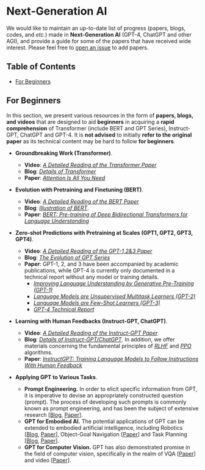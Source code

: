 # Next-Generation AI

We would like to maintain an up-to-date list of progress (papers, blogs, codes, and *etc.*) made in **Next-Generation AI** (GPT-4, ChatGPT and other AGI), and provide a guide for some of the papers that have received wide interest.
Please feel free to [open an issue](SCUT-AILab/Next-Generation-AI-awesome) to add papers.

## <a name="toc">Table of Contents</a>

- <a href="#for-beginner">For Beginners</a>

## <a name="for-beginner">For Beginners</a>

In this section, we present various resources in the form of **papers, blogs, and videos** that are designed to aid **beginners** in acquiring a **rapid comprehension** of Transformer (include BERT and GPT Series), Instruct-GPT, ChatGPT and GPT-4. It is **not advised** to initially **refer to the original paper** as its technical content may be hard to follow **for beginners**.

- **Groundbreaking Work (Transformer)**.

  - **Video**: [*A Detailed Reading of the Transformer Paper*](https://www.bilibili.com/video/BV1pu411o7BE/)
  - **Blog**: [*Details of Transformer*](https://zhuanlan.zhihu.com/p/338817680)
  - **Paper**: [*Attention Is All You Need*](https://proceedings.neurips.cc/paper_files/paper/2017/file/3f5ee243547dee91fbd053c1c4a845aa-Paper.pdf)
  
- **Evolution with Pretraining and Finetuning (BERT)**.
  - **Video**: [*A Detailed Reading of the BERT Paper*](https://www.bilibili.com/video/BV1PL411M7eQ/)
  - **Blog**: [*Illustration of BERT*](https://zhuanlan.zhihu.com/p/364966458).
  - **Paper**: [*BERT: Pre-training of Deep Bidirectional Transformers for Language Understanding*](https://arxiv.org/pdf/1810.04805.pdf)


- **Zero-shot Predictions with Pretraining at Scales (GPT1, GPT2, GPT3, GPT4)**.
  - **Video**: [*A Detailed Reading of the GPT-1,2&3 Paper*](https://www.bilibili.com/video/BV1AF411b7xQ/)
  - **Blog**: [*The Evolution of GPT Series*](https://zhuanlan.zhihu.com/p/609716668)
  - **Paper**: GPT-1, 2, and 3 have been accompanied by academic publications, while GPT-4 is currently only documented in a technical report without any model or training details.
    - [*Improving Language Understanding by Generative Pre-Training (GPT-1)*](https://cdn.openai.com/research-covers/language-unsupervised/language_understanding_paper.pdf)
    - [*Language Models are Unsupervised Multitask Learners (GPT-2)*](https://cdn.openai.com/better-language-models/language_models_are_unsupervised_multitask_learners.pdf)
    - [*Language Models are Few-Shot Learners (GPT-3)*](https://proceedings.neurips.cc/paper/2020/file/1457c0d6bfcb4967418bfb8ac142f64a-Paper.pdf)
    - [*GPT-4 Technical Report*](https://arxiv.org/pdf/2303.08774)

- **Learning with Human Feedbacks (Instruct-GPT, ChatGPT)**.
  - **Video**: [*A Detailed Reading of the Instruct-GPT Paper*](https://www.bilibili.com/video/BV1hd4y187CR/)
  - **Blog**: [*Details of Instruct-GPT/ChatGPT*](https://www.bilibili.com/opus/749177592393760805). In addition, we offer materials concerning the fundamental principles of [*RLHF*](https://mp.weixin.qq.com/s/hm_bbVebSF4JudctCsiRcA) and [*PPO*](https://www.jianshu.com/p/9f113adc0c50) algorithms.
  - **Paper**: [*InstructGPT: Training Language Models to Follow Instructions With Human Feedback*](https://proceedings.neurips.cc/paper_files/paper/2022/file/b1efde53be364a73914f58805a001731-Paper-Conference.pdf)

- **Applying GPT to Various Tasks**.
    - **Prompt Engineering.** In order to elicit specific information from GPT, it is imperative to devise an appropriately constructed question (prompt). The process of developing such prompts is commonly known as prompt engineering, and has been the subject of extensive research [[Blog](https://zhuanlan.zhihu.com/p/613197867), [Paper](https://openreview.net/pdf?id=e2TBb5y0yFf)]. 
    - **GPT for Embodied AI.** The potential applications of GPT can be extended to embodied artificial intelligence, including Robotics [[Blog](https://zhuanlan.zhihu.com/p/612137768), [Paper](https://www.microsoft.com/en-us/research/uploads/prod/2023/02/ChatGPT___Robotics.pdf)], Object-Goal Navigation [[Paper](https://arxiv.org/pdf/2301.13166.pdf)] and Task Planning [[Blog](https://zhuanlan.zhihu.com/p/501856356), [Paper](https://arxiv.org/pdf/2204.01691.pdf)].
    - **GPT for Computer Vision.** GPT has also demonstrated promise in the field of computer vision, specifically in the realm of VQA [[Paper](https://arxiv.org/abs/2207.12101)] and video [[Paper](https://arxiv.org/abs/2212.04501)].
